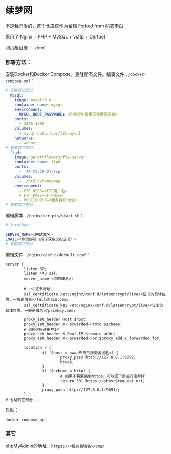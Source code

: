 # 续梦网
不是我开发的，这个仓库仅作为留档
Forked from 码农李白

采用了 Nginx + PHP + MySQL + vsftp + Certbot

网页根目录：`./html`

### 部署方法：
安装Docker和Docker Compose，克隆所有文件。编辑文件 `./docker-compose.yml`：
```yaml
# 省略其它部分...
  mysql:
    image: mysql:5.6
    container_name: mysql
    environment:
      MYSQL_ROOT_PASSWORD: <你希望的数据库管理员密码>
    ports:
      - 3306:3306
    volumes:
      - mysql-data:/var/lib/mysql
    networks:
      - webnet
# 省略其它部分...
  ftpd:
    image: garethflowers/ftp-server
    container_name: ftpd
    ports:
      - '20-21:20-21/tcp'
    volumes:
      - ./html:/home/wap
    environment:
      - FTP_USER=<FTP用户名>
      - FTP_PASS=<FTP密码>
      - PUBLICHOST=<服务器IP地址>
# 省略其它部分...
```
编辑脚本 `./nginx/scripts/start.sh`：
```bash
#!/bin/bash

SERVER_NAME=<网站域名>
EMAIL=<你的邮箱（用于获取SSL证书）>
# 省略其它部分...
```
编辑文件 `./nginx/conf.d/default.conf`：
```nginx
server {
        listen 80;
        listen 443 ssl;
        server_name <你的域名>;

        # ssl证书地址
        ssl_certificate /etc/nginx/conf.d/letsencrypt/live/<证书的具体位置，一般是域名>/fullchain.pem;
        ssl_certificate_key /etc/nginx/conf.d/letsencrypt/live/<证书的具体位置，一般是域名>/privkey.pem;

        proxy_set_header Host $host;
        proxy_set_header X-Forwarded-Proto $scheme;
        # 给PHP传递用户IP
        proxy_set_header X-Real-IP $remote_addr;
        proxy_set_header X-Forwarded-For $proxy_add_x_forwarded_for;

        location / {
                if ($host = <wap专用的服务器域名>) {
                        proxy_pass http://127.0.0.1:9092;
                        break;
                }
                if ($scheme = http) {
                        # 如果不需要强制https，可以把下面这行注释掉
                        return 301 https://$host$request_uri;
                }
                proxy_pass http://127.0.0.1:9091/;
        }
# 省略其它部分...
```
启动：
```bash
docker-compose up
```

### 其它
phpMyAdmin的地址：`https://<服务器域名>/pma/`
